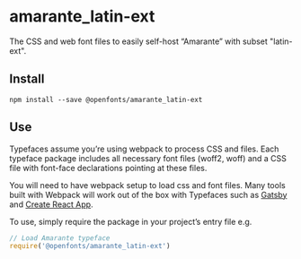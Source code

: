 
# amarante_latin-ext

The CSS and web font files to easily self-host “Amarante” with subset "latin-ext".

## Install

`npm install --save @openfonts/amarante_latin-ext`

## Use

Typefaces assume you’re using webpack to process CSS and files. Each typeface
package includes all necessary font files (woff2, woff) and a CSS file with
font-face declarations pointing at these files.

You will need to have webpack setup to load css and font files. Many tools built
with Webpack will work out of the box with Typefaces such as [Gatsby](https://github.com/gatsbyjs/gatsby)
and [Create React App](https://github.com/facebookincubator/create-react-app).

To use, simply require the package in your project’s entry file e.g.

```javascript
// Load Amarante typeface
require('@openfonts/amarante_latin-ext')
```
